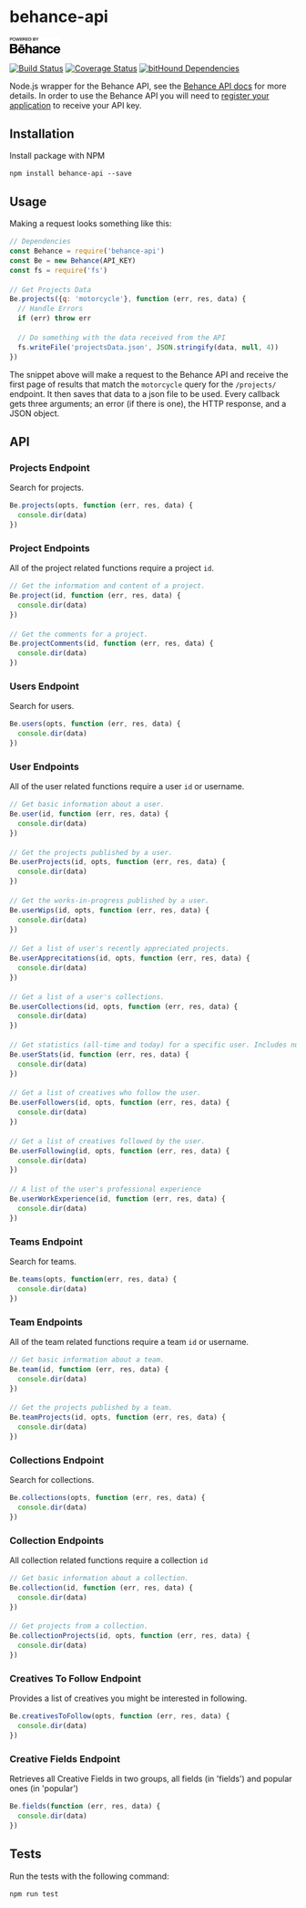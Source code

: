 # behance-api
<img src="https://raw.githubusercontent.com/Polyneue/behance-api/master/PbyBehance-vertical-145px.png" width="90px" />

[![Build Status](https://travis-ci.org/Polyneue/behance-api.svg?branch=master)](https://travis-ci.org/Polyneue/behance-api)
[![Coverage Status](https://coveralls.io/repos/github/Polyneue/behance-api/badge.svg?branch=master)](https://coveralls.io/github/Polyneue/behance-api?branch=master)
[![bitHound Dependencies](https://www.bithound.io/github/Polyneue/behance-api/badges/dependencies.svg)](https://www.bithound.io/github/Polyneue/behance-api/master/dependencies/npm)  

Node.js wrapper for the Behance API, see the [Behance API docs](https://www.behance.net/dev/api/endpoints/) for more details. In order to use the Behance API you will need to [register your application](https://www.behance.net/dev/register) to receive your API key.

## Installation
Install package with NPM

```
npm install behance-api --save
```

## Usage
Making a request looks something like this:

```javascript
// Dependencies
const Behance = require('behance-api')
const Be = new Behance(API_KEY)
const fs = require('fs')

// Get Projects Data
Be.projects({q: 'motorcycle'}, function (err, res, data) {
  // Handle Errors
  if (err) throw err

  // Do something with the data received from the API
  fs.writeFile('projectsData.json', JSON.stringify(data, null, 4))
})
```

The snippet above will make a request to the Behance API and receive the first page of results that match the `motorcycle` query for the `/projects/` endpoint. It then saves that data to a json file to be used. Every callback gets three arguments; an error (if there is one), the HTTP response, and a JSON object.

## API  

### Projects Endpoint
Search for projects.  

```javascript
Be.projects(opts, function (err, res, data) {
  console.dir(data)
})
```

### Project Endpoints
All of the project related functions require a project `id`.

```javascript
// Get the information and content of a project.  
Be.project(id, function (err, res, data) {
  console.dir(data)
})

// Get the comments for a project.   
Be.projectComments(id, function (err, res, data) {
  console.dir(data)
})
```

### Users Endpoint
Search for users.  

```javascript
Be.users(opts, function (err, res, data) {
  console.dir(data)
})
```

### User Endpoints
All of the user related functions require a user `id` or username.

```javascript
// Get basic information about a user.
Be.user(id, function (err, res, data) {
  console.dir(data)
})

// Get the projects published by a user.  
Be.userProjects(id, opts, function (err, res, data) {
  console.dir(data)
})

// Get the works-in-progress published by a user.  
Be.userWips(id, opts, function (err, res, data) {
  console.dir(data)
})

// Get a list of user's recently appreciated projects.  
Be.userApprecitations(id, opts, function (err, res, data) {
  console.dir(data)
})

// Get a list of a user's collections.  
Be.userCollections(id, opts, function (err, res, data) {
  console.dir(data)
})

// Get statistics (all-time and today) for a specific user. Includes number of project views, appreciations, comments, and profile views.
Be.userStats(id, function (err, res, data) {
  console.dir(data)
})

// Get a list of creatives who follow the user.  
Be.userFollowers(id, opts, function (err, res, data) {
  console.dir(data)
})

// Get a list of creatives followed by the user.  
Be.userFollowing(id, opts, function (err, res, data) {
  console.dir(data)
})

// A list of the user's professional experience
Be.userWorkExperience(id, function (err, res, data) {
  console.dir(data)
})
```

### Teams Endpoint
Search for teams.  

```javascript
Be.teams(opts, function(err, res, data) {
  console.dir(data)
})
```

### Team Endpoints
All of the team related functions require a team `id` or username.

```javascript
// Get basic information about a team.
Be.team(id, function (err, res, data) {
  console.dir(data)
})

// Get the projects published by a team.  
Be.teamProjects(id, opts, function (err, res, data) {
  console.dir(data)
})
```

### Collections Endpoint
Search for collections.  

```javascript
Be.collections(opts, function (err, res, data) {
  console.dir(data)
})
```

### Collection Endpoints
All collection related functions require a collection `id`

```javascript
// Get basic information about a collection.
Be.collection(id, function (err, res, data) {
  console.dir(data)
})

// Get projects from a collection.  
Be.collectionProjects(id, opts, function (err, res, data) {
  console.dir(data)
})
```

### Creatives To Follow Endpoint
Provides a list of creatives you might be interested in following.  

```javascript
Be.creativesToFollow(opts, function (err, res, data) {
  console.dir(data)
})
```

### Creative Fields Endpoint
Retrieves all Creative Fields in two groups, all fields (in 'fields') and popular ones (in 'popular')

```javascript
Be.fields(function (err, res, data) {
  console.dir(data)
})
```

## Tests
Run the tests with the following command:  

```
npm run test
```